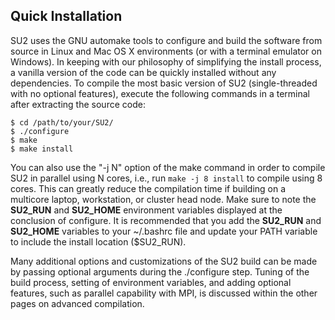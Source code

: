 ## Quick Installation

SU2 uses the GNU automake tools to configure and build the software from source in Linux and Mac OS X environments (or with a terminal emulator on Windows). In keeping with our philosophy of simplifying the install process, a vanilla version of the code can be quickly installed without any dependencies. To compile the most basic version of SU2 (single-threaded with no optional features), execute the following commands in a terminal after extracting the source code: 

```
$ cd /path/to/your/SU2/
$ ./configure
$ make
$ make install
```

You can also use the "-j N" option of the make command in order to compile SU2 in parallel using N cores, i.e., run `make -j 8 install` to compile using 8 cores. This can greatly reduce the compilation time if building on a multicore laptop, workstation, or cluster head node. Make sure to note the **SU2_RUN** and **SU2_HOME** environment variables displayed at the conclusion of configure. It is recommended that you add the **SU2_RUN** and **SU2_HOME** variables to your ~/.bashrc file and update your PATH variable to include the install location ($SU2_RUN).

Many additional options and customizations of the SU2 build can be made by passing optional arguments during the ./configure step. Tuning of the build process, setting of environment variables, and adding optional features, such as parallel capability with MPI, is discussed within the other pages on advanced compilation.